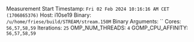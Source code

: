 Measurement Start Timestamp: `Fri 02 Feb 2024 10:16:16 AM CET (1706865376)`
Host: i10se19
Binary: `/u/home/friese/build/STREAM/stream.150M`
Binary Arguments: ``
Cores: `56,57,58,59`
Iterations: `25`
OMP_NUM_THREADS: `4`
GOMP_CPU_AFFINITY: `56,57,58,59`
